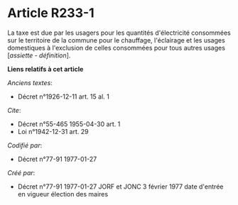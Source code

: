# Article R233-1

La taxe est due par les usagers pour les quantités d'électricité consommées sur le territoire de la commune pour le
chauffage, l'éclairage et les usages domestiques à l'exclusion de celles consommées pour tous autres usages [*assiette -
définition*].

**Liens relatifs à cet article**

_Anciens textes_:

  - Décret n°1926-12-11 art. 15 al. 1

_Cite_:

  - Décret n°55-465 1955-04-30 art. 1
  - Loi n°1942-12-31 art. 29

_Codifié par_:

  - Décret n°77-91 1977-01-27

_Créé par_:

  - Décret n°77-91 1977-01-27 JORF et JONC 3 février 1977 date d'entrée en vigueur élection des maires
